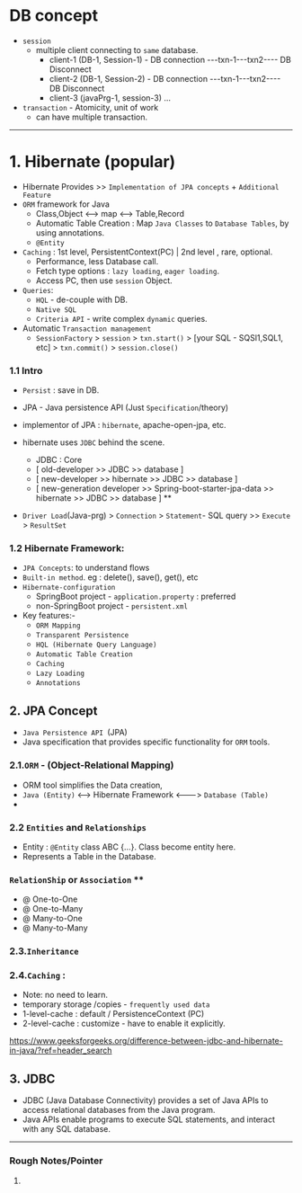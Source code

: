 # DB concept
- `session` 
  - multiple client connecting to `same` database.
    - client-1 (DB-1, Session-1) - DB connection ---txn-1---txn2---- DB Disconnect
    - client-2 (DB-1, Session-2) - DB connection ---txn-1---txn2---- DB Disconnect
    - client-3 (javaPrg-1, session-3) ...
- `transaction` - Atomicity, unit of work
  - can have multiple transaction.

---

# 1. Hibernate (popular)
- Hibernate Provides >>  `Implementation of JPA concepts` +  `Additional Feature`
- `ORM` framework for Java
  - Class,Object <--> map <--> Table,Record
  - Automatic Table Creation : Map `Java Classes` to `Database Tables`, by using annotations.
  - `@Entity`
- `Caching` : 1st level, PersistentContext(PC) | 2nd level , rare, optional.
  - Performance, less Database call.
  - Fetch type options : `lazy loading`, `eager loading`.
  - Access PC, then use `session` Object.
- `Queries`:
  - `HQL` - de-couple with DB.
  - `Native SQL`
  - `Criteria API` -  write complex `dynamic` queries.
- Automatic `Transaction management `
  - `SessionFactory` > `session` > `txn.start()` > [your SQL - SQSl1,SQL1, etc] > `txn.commit()` > `session.close()`


### 1.1 Intro
- `Persist` : save in DB.
- JPA - Java persistence API (Just `Specification`/theory)
- implementor of JPA : `hibernate`, apache-open-jpa, etc.
- hibernate uses `JDBC` behind the scene.
  - JDBC : Core
  - [ old-developer            >>                                               JDBC >> database ]
  - [ new-developer            >>                                  hibernate >> JDBC >> database ]
  - [ new-generation developer >>  Spring-boot-starter-jpa-data >> hibernate >> JDBC >> database ] **
   
- `Driver Load`(Java-prg) > `Connection` > `Statement`- SQL query >> `Execute` > `ResultSet`
  
### 1.2 Hibernate Framework: 
- `JPA Concepts`:  to understand flows
- `Built-in method`. eg : delete(), save(), get(), etc 
- `Hibernate-configuration` 
  - SpringBoot project - `application.property` : preferred
  - non-SpringBoot project - `persistent.xml`
- Key features:-
  - `ORM Mapping`
  - `Transparent Persistence`
  - `HQL (Hibernate Query Language)`
  - `Automatic Table Creation`
  - `Caching`
  - `Lazy Loading`
  - `Annotations`


## 2. JPA Concept
- `Java Persistence API `(JPA) 
- Java specification that provides specific functionality for `ORM` tools.

### 2.1.`ORM` - (Object-Relational Mapping)
  - ORM tool simplifies the Data creation,
  - `Java (Entity)`  <--> Hibernate Framework <---> `Database (Table)`
  - 
### 2.2 `Entities` and `Relationships`
  - Entity : `@Entity` class ABC {...}. Class become entity here.
  - Represents a Table in the Database.

###  `RelationShip` or `Association`  **
- @ One-to-One
- @ One-to-Many
- @ Many-to-One
- @ Many-to-Many

### 2.3.`Inheritance`

### 2.4.`Caching` : 
- Note: no need to learn.
- temporary storage /copies - `frequently used data`
- 1-level-cache : default / PersistenceContext (PC)
- 2-level-cache : customize - have to enable it explicitly.

https://www.geeksforgeeks.org/difference-between-jdbc-and-hibernate-in-java/?ref=header_search

## 3. JDBC
- JDBC (Java Database Connectivity) provides a set of Java APIs to access relational databases from the Java program.
- Java APIs enable programs to execute SQL statements, and interact with any SQL database.


---
### Rough Notes/Pointer
1. 
